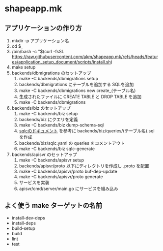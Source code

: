 # shapeapp.mk

## アプリケーションの作り方

1. mkdir -p アプリケーション名
1. cd $_
1. /bin/bash -c "$(curl -fsSL https://raw.githubusercontent.com/akm/shapeapp.mk/refs/heads/features/application_setup_document/scripts/install.sh)
1. make setup
1. backends/dbmigrations のセットアップ
    1. make -C backends/dbmigrations setup
    2. backends/dbmigrations にテーブルを追加する SQLを追加
    1. make -C backends/dbmigrations new create_(テーブル名)
    2. 生成されたファイルに CREATE TABLE と DROP TABLE を追加
    3. make -C backends/dbmigrations
1. backends/biz のセットアップ
    1. make -C backends/biz setup
    2. backends/biz にクエリを定義
    3. make -C backends/biz dump-schema-sql
    4. [sqlcのドキュメント](https://docs.sqlc.dev/en/stable/tutorials/getting-started-mysql.html) を参考に backends/biz/queries/(テーブル名).sql を作成
    5. backends/biz/sqlc.yaml の queries をコメントアウト
    6. make -C backends/biz sqlc-generate
1. backends/apisvr のセットアップ
    1. make -C backends/apisvr setup
    1. backends/apisvr/proto 以下にディレクトリを作成し .proto を配置
    1. make -C backends/apisvr/proto buf-dep-update
    1. make -C backends/apisvr/proto generate
    1. サービスを実装
    1. apisvr/cmd/server/main.go にサービスを組み込み

## よく使う make ターゲットの名前

- install-dev-deps
- install-deps
- build-setup
- build
- lint
- test
